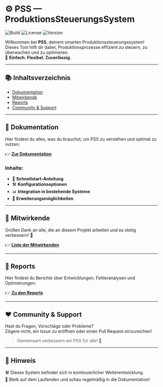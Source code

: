 # ⚙️ **PSS — ProduktionsSteuerungsSystem**

![Build](https://img.shields.io/badge/build-passing-brightgreen)
![License](https://img.shields.io/badge/license-MIT-blue)
![Version](https://img.shields.io/badge/version-1.0.0-yellow)

Willkommen bei **PSS**, deinem smarten Produktionssteuerungssystem!  
Dieses Tool hilft dir dabei, Produktionsprozesse effizient zu steuern, zu überwachen und zu optimieren.  
🔧 **Einfach. Flexibel. Zuverlässig.**

---

## 📚 Inhaltsverzeichnis

- [Dokumentation](#-dokumentation)
- [Mitwirkende](#-mitwirkende)
- [Reports](#-reports)
- [Community & Support](#-️-community--support)

---
## 📖 Dokumentation

Hier findest du alles, was du brauchst, um PSS zu verstehen und optimal zu nutzen:

👉 [**Zur Dokumentation**](docs/README.md)

### Inhalte:
- 🚀 **Schnellstart-Anleitung**
- 🛠️ **Konfigurationsoptionen**
- 📊 **Integration in bestehende Systeme**
- 🧩 **Erweiterungsmöglichkeiten**

---

## 👥 Mitwirkende

Großen Dank an alle, die an diesem Projekt arbeiten und es stetig verbessern! 🎉

👉 [**Liste der Mitwirkenden**](docs/CONTRIBUTING.md)

---

## 📝 Reports

Hier findest du Berichte über Entwicklungen, Fehleranalysen und Optimierungen:

👉 [**Zu den Reports**](docs/REPORTS.md)

---

## ❤️ Community & Support

Hast du Fragen, Vorschläge oder Probleme?  
Zögere nicht, ein Issue zu eröffnen oder einen Pull Request einzureichen!

> Gemeinsam verbessern wir PSS für alle! 🚀

---

## 📌 Hinweis

🛠️ Dieses System befindet sich in kontinuierlicher Weiterentwicklung.  
📖 Bleib auf dem Laufenden und schau regelmäßig in die Dokumentation!


